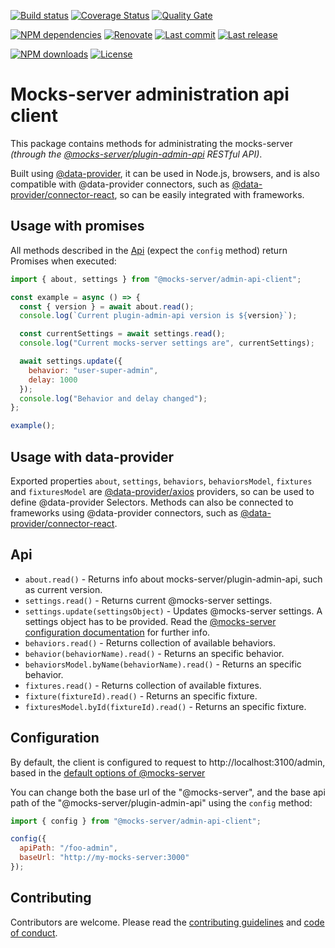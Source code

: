[![Build status][travisci-image]][travisci-url] [![Coverage Status][coveralls-image]][coveralls-url] [![Quality Gate][quality-gate-image]][quality-gate-url]

[![NPM dependencies][npm-dependencies-image]][npm-dependencies-url] [![Renovate](https://img.shields.io/badge/renovate-enabled-brightgreen.svg)](https://renovatebot.com) [![Last commit][last-commit-image]][last-commit-url] [![Last release][release-image]][release-url] 

[![NPM downloads][npm-downloads-image]][npm-downloads-url] [![License][license-image]][license-url]


# Mocks-server administration api client

This package contains methods for administrating the mocks-server _(through the [@mocks-server/plugin-admin-api](https://github.com/mocks-server/plugin-admin-api) RESTful API)_.

Built using [@data-provider](https://github.com/data-provider), it can be used in Node.js, browsers, and is also compatible with @data-provider connectors, such as [@data-provider/connector-react](https://github.com/data-provider/connector-react), so can be easily integrated with frameworks.

## Usage with promises

All methods described in the [Api](#api) (expect the `config` method) return Promises when executed:

```js
import { about, settings } from "@mocks-server/admin-api-client";

const example = async () => {
  const { version } = await about.read();
  console.log(`Current plugin-admin-api version is ${version}`);

  const currentSettings = await settings.read();
  console.log("Current mocks-server settings are", currentSettings);

  await settings.update({
    behavior: "user-super-admin",
    delay: 1000
  });
  console.log("Behavior and delay changed");
};

example();
```

## Usage with data-provider

Exported properties `about`, `settings`, `behaviors`, `behaviorsModel`, `fixtures` and `fixturesModel` are [@data-provider/axios](https://github.com/data-provider/axios) providers, so can be used to define @data-provider Selectors. Methods can also be connected to frameworks using @data-provider connectors, such as [@data-provider/connector-react](https://github.com/data-provider/connector-react).

## Api

* `about.read()` - Returns info about mocks-server/plugin-admin-api, such as current version.
* `settings.read()` - Returns current @mocks-server settings.
* `settings.update(settingsObject)` - Updates @mocks-server settings. A settings object has to be provided. Read the [@mocks-server configuration documentation](https://www.mocks-server.org/docs/configuration-options) for further info.
* `behaviors.read()` - Returns collection of available behaviors.
* `behavior(behaviorName).read()` - Returns an specific behavior.
* `behaviorsModel.byName(behaviorName).read()` - Returns an specific behavior.
* `fixtures.read()` - Returns collection of available fixtures.
* `fixture(fixtureId).read()` - Returns an specific fixture.
* `fixturesModel.byId(fixtureId).read()` - Returns an specific fixture.

## Configuration

By default, the client is configured to request to http://localhost:3100/admin, based in the [default options of @mocks-server](https://www.mocks-server.org/docs/configuration-options)

You can change both the base url of the "@mocks-server", and the base api path of the "@mocks-server/plugin-admin-api" using the `config` method:

```js
import { config } from "@mocks-server/admin-api-client";

config({
  apiPath: "/foo-admin",
  baseUrl: "http://my-mocks-server:3000"
});
```

## Contributing

Contributors are welcome.
Please read the [contributing guidelines](.github/CONTRIBUTING.md) and [code of conduct](.github/CODE_OF_CONDUCT.md).

[plugin-admin-api-url]: https://github.com/mocks-server/plugin-admin-api

[coveralls-image]: https://coveralls.io/repos/github/mocks-server/admin-api-client/badge.svg
[coveralls-url]: https://coveralls.io/github/mocks-server/admin-api-client
[travisci-image]: https://travis-ci.com/mocks-server/admin-api-client.svg?branch=master
[travisci-url]: https://travis-ci.com/mocks-server/admin-api-client
[last-commit-image]: https://img.shields.io/github/last-commit/mocks-server/admin-api-client.svg
[last-commit-url]: https://github.com/mocks-server/admin-api-client/commits
[license-image]: https://img.shields.io/npm/l/@mocks-server/admin-api-client.svg
[license-url]: https://github.com/mocks-server/admin-api-client/blob/master/LICENSE
[npm-downloads-image]: https://img.shields.io/npm/dm/@mocks-server/admin-api-client.svg
[npm-downloads-url]: https://www.npmjs.com/package/@mocks-server/admin-api-client
[npm-dependencies-image]: https://img.shields.io/david/mocks-server/admin-api-client.svg
[npm-dependencies-url]: https://david-dm.org/mocks-server/admin-api-client
[quality-gate-image]: https://sonarcloud.io/api/project_badges/measure?project=mocks-server-admin-api-client&metric=alert_status
[quality-gate-url]: https://sonarcloud.io/dashboard?id=mocks-server-admin-api-client
[release-image]: https://img.shields.io/github/release-date/mocks-server/admin-api-client.svg
[release-url]: https://github.com/mocks-server/admin-api-client/releases
